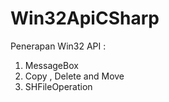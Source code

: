 # Win32ApiCSharp

Penerapan Win32 API :
1. MessageBox
2. Copy , Delete and Move
3. SHFileOperation

